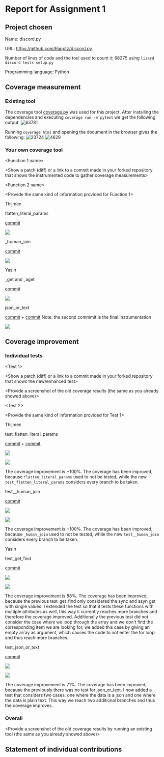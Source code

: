 # Report for Assignment 1

## Project chosen

Name: discord.py

URL: https://github.com/Rapptz/discord.py

Number of lines of code and the tool used to count it: 68275 using `lizard discord tests setup.py`

Programming language: Python

## Coverage measurement

### Existing tool

The coverage tool [coverage.py](https://coverage.readthedocs.io/en/7.5.3/) was used for this project.
After installing the dependencies and executing `coverage run -m pytest` we get the following output:
![63781](https://github.com/tthijm/sep/assets/74216566/0962f4e0-a7f4-45c0-ab12-59110c55d6c2)

Running `coverage html` and opening the document in the browser gives the following:
![23724](https://github.com/tthijm/sep/assets/74216566/5991a9ef-81a1-494f-8016-700ee72d375e)
![4629](https://github.com/tthijm/sep/assets/74216566/83bdba3d-9217-4be0-a67c-9ae2f0db3ad9)

### Your own coverage tool

<The following is supposed to be repeated for each group member>

<Group member name>

<Function 1 name>

<Show a patch (diff) or a link to a commit made in your forked repository that shows the instrumented code to gather coverage measurements>

<Provide a screenshot of the coverage results output by the instrumentation>

<Function 2 name>

<Provide the same kind of information provided for Function 1>

Thijmen

flatten_literal_params

[commit](https://github.com/tthijm/sep/commit/2afde74ee94eb7e6cdc476356aa41f1ca09d87cf)

![](./assets/flatten_literal_params_custom.png)

\_human_join

[commit](https://github.com/tthijm/sep/commit/88c98ebc05c4d67bcdce7d3046ffa786f79b9284)

![](./assets/_human_join_custom.png)

Yasin

_get and _aget

[commit](https://github.com/tthijm/sep/commit/017ddcd6bcf0fb838a9e5b3fc427ab7a746ddce6)

![](./assets/_get_custom.png)
              
json_or_text

[commit](https://github.com/tthijm/sep/commit/c8f9434b7caa2fffe7a4b5d92a5af532f82bfb5e) +
[commit](https://github.com/tthijm/sep/commit/17c4a758b69a2f9fed324376e5388e50df7d8089)
Note: the second commmit is the final instrumentation

![](./assets/json_or_text_custom.png)              

## Coverage improvement

### Individual tests

<The following is supposed to be repeated for each group member>

<Group member name>

<Test 1>

<Show a patch (diff) or a link to a commit made in your forked repository that shows the new/enhanced test>

<Provide a screenshot of the old coverage results (the same as you already showed above)>

<Provide a screenshot of the new coverage results>

<State the coverage improvement with a number and elaborate on why the coverage is improved>

<Test 2>

<Provide the same kind of information provided for Test 1>

Thijmen

test_flatten_literal_params

[commit](https://github.com/tthijm/sep/commit/18e8104041610c32f9dedff6740688c4d1934550) + [commit](https://github.com/tthijm/sep/commit/138ca9a4c4b0a5f8fba254271f6b913b80d20b95)

![](./assets/flatten_literal_params_before.png)

![](./assets/flatten_literal_params_after.png)

The coverage improvement is +100%.
The coverage has been improved, because `flatten_literal_params` used to not be tested, while the new `test_flatten_literal_params` considers every branch to be taken.

test\_\_human_join

[commit](https://github.com/tthijm/sep/commit/92796db0afb5feff4b51b3c7e4874c2ba0eae7b9)

![](./assets/_human_join_before.png)

![](./assets/_human_join_after.png)

The coverage improvement is +100%.
The coverage has been improved, because `_human_join` used to not be tested, while the new `test__human_join` considers every branch to be taken.

Yasin

test_get_find

[commit](https://github.com/tthijm/sep/commit/02cb0d7aebe7c96c9dc6d734c5a6056f08761565)

![](./assets/_get_before.png)

![](./assets/_get_after.png)

The coverage improvement is 88%.
The coverage has been improved, because the previous test_get_find only considered the sync and asyn get with single values. I extended the test so that it tests these functions with multiple attributes as well, this way it currently reaches more branches and therefore the coverage improved. Additionally the previous test did not consider the case where we loop through the array and we don't find the corresponding item we are looking for, we added this case by giving an empty array as argument, which causes the code to not enter the for loop and thus reach more branches.
  
test_json_or_text

[commit](https://github.com/tthijm/sep/commit/590afe1584d3e8f2dcc0a806202ddd4f2c4d7a69)

![](./assets/json_or_text_before.png)

![](./assets/json_or_text_after.png)

The coverage improvement is 71%.
The coverage has been improved, because the previously there was no test for json_or_text. I now added a test that considers two cases: one where the data is a json and one where the data is plain text. This way we reach two additional branches and thus the coverage improves.

### Overall

<Provide a screenshot of the old coverage results by running an existing tool (the same as you already showed above)>

<Provide a screenshot of the new coverage results by running the existing tool using all test modifications made by the group>

## Statement of individual contributions

<Write what each group member did>

